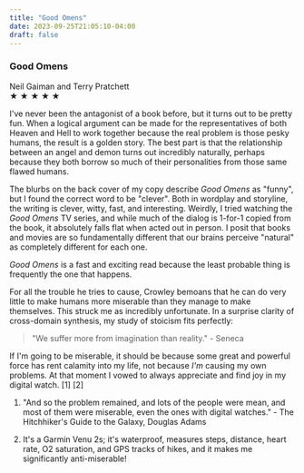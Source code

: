 ```yaml
---
title: "Good Omens"
date: 2023-09-25T21:05:10-04:00
draft: false
---
```


### Good Omens

Neil Gaiman and Terry Pratchett  
&#9733; &#9733; &#9733; &#9733; &#9733;

I've never been the antagonist of a book before, but it turns out to be pretty fun. When a logical argument can be made for the representatives of both Heaven and Hell to work together because the real problem is those pesky humans, the result is a golden story. The best part is that the relationship between an angel and demon turns out incredibly naturally, perhaps because they both borrow so much of their personalities from those same flawed humans.

The blurbs on the back cover of my copy describe _Good Omens_ as "funny", but I found the correct word to be "clever". Both in wordplay and storyline, the writing is clever, witty, fast, and interesting. Weirdly, I tried watching the _Good Omens_ TV series, and while much of the dialog is 1-for-1 copied from the book, it absolutely falls flat when acted out in person. I posit that books and movies are so fundamentally different that our brains perceive "natural" as completely different for each one.

_Good Omens_ is a fast and exciting read because the least probable thing is frequently the one that happens.

For all the trouble he tries to cause, Crowley bemoans that he can do very little to make humans more miserable than they manage to make themselves. This struck me as incredibly unfortunate. In a surprise clarity of cross-domain synthesis, my study of stoicism fits perfectly:

> "We suffer more from imagination than reality." - Seneca

If I'm going to be miserable, it should be because some great and powerful force has rent calamity into my life, not because _I'm_ causing my own problems. At that moment I vowed to always appreciate and find joy in my digital watch. [1] [2]

1. "And so the problem remained, and lots of the people were mean, and most of them were miserable, even the ones with digital watches." - The Hitchhiker's Guide to the Galaxy, Douglas Adams

2. It's a Garmin Venu 2s; it's waterproof, measures steps, distance, heart rate, O2 saturation, and GPS tracks of hikes, and it makes me significantly anti-miserable!
